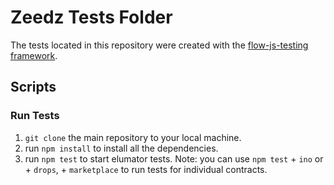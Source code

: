 # Zeedz Tests Folder

The tests located in this repository were created with the [flow-js-testing framework](https://github.com/onflow/flow-js-testing).

## Scripts

### Run Tests

1. `git clone` the main repository to your local machine.
2. run `npm install` to install all the dependencies.
3. run `npm test` to start elumator tests. Note: you can use `npm test` + `ino` or + `drops`, + `marketplace` to run tests for individual contracts.
